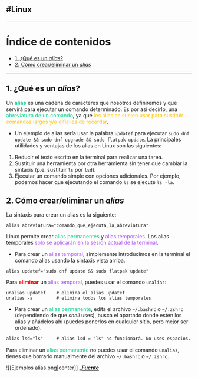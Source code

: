 #Linux
--
---
# Índice de contenidos
- [1. ¿Qué es un _alias_?](#1.%20¿Qué%20es%20un%20_alias_?)
- [2. Cómo crear/eliminar un _alias_](#2.%20Cómo%20crear/eliminar%20un%20_alias_)
---
## 1. ¿Qué es un _alias_?
Un <span style="color:rgb(0, 209, 139)"><b>alias</b></span> es una cadena de caracteres que nosotros definiremos y que servirá para ejecutar un comando determinado. Es por así decirlo, una <span style="color:rgb(0, 209, 139)">abreviatura de un comando</span>, ya que <span style="color:rgb(255, 192, 0)">los alias se suelen usar para sustituir comandos largos y/o difíciles de recordar</span>.
- Un ejemplo de alias sería usar la palabra `updatef` para ejecutar `sudo dnf update && sudo dnf upgrade && sudo flatpak update`.
La principales utilidades y ventajas de los alias en Linux son las siguientes:
1. Reducir el texto escrito en la terminal para realizar una tarea.
2. Sustituir una herramienta por otra herramienta sin tener que cambiar la sintaxis (p.e. sustituir ``ls`` por ``lsd``).
3. Ejecutar un comando simple con opciones adicionales. Por ejemplo, podemos hacer que ejecutando el comando `ls` se ejecute `ls -la`.
## 2. Cómo crear/eliminar un _alias_
La sintaxis para crear un alias es la siguiente:
```shell
alias abreviatura="comando_que_ejecuta_la_abreviatura"
```
Linux permite crear <span style="color:rgb(0, 209, 139)">alias permanentes</span> y <span style="color:rgb(172, 79, 243)">alias temporales</span>. Los alias temporales <span style="color:rgb(172, 79, 243)">solo se aplicarán en la sesión actual de la terminal</span>.
- Para crear un <span style="color:rgb(172, 79, 243)">alias temporal</span>, simplemente introducimos en la terminal el comando alias usando la sintaxis vista arriba.
```shell
alias updatef="sudo dnf update && sudo flatpak update"
```
Para <span style="color:rgb(255, 0, 0)"><strong>eliminar</strong></span> un <span style="color:rgb(172, 79, 243)">alias temporal</span>, puedes usar el comando `unalias`:
```shell
unalias updatef    # elimina el alias updatef
unalias -a         # elimina todos los alias temporales
```
- Para crear un <span style="color:rgb(0, 209, 139)">alias permanente</span>, edita el archivo ``~/.bashrc`` o ``~/.zshrc`` (dependiendo de que _shell_ uses), busca el apartado donde estén los alias y añádelos ahí (puedes ponerlos en cualquier sitio, pero mejor ser ordenado).
```txt
alias lsd="ls"     # alias lsd = "ls" no funcionará. No uses espacios.
```
Para eliminar un <span style="color:rgb(0, 209, 139)">alias permanente</span> no puedes usar el comando ``unalias``, tienes que borrarlo manualmente del archivo ``~/.bashrc`` o ``~/.zshrc``.

![[Ejemplos alias.png|center]]
____[Fuente](https://geekland.eu/alias-en-linux-que-son-como-crearlos-y-ejemplos/)___

